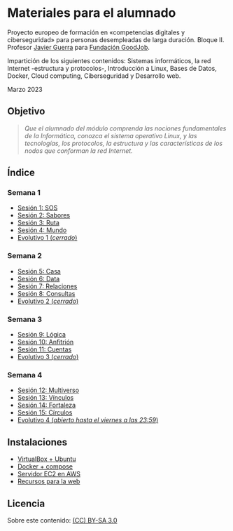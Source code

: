 # Materiales para el alumnado

Proyecto europeo de formación en «competencias digitales y ciberseguridad» para personas desempleadas de larga duración. Bloque II. Profesor [Javier Guerra](https://javguerra.github.io/) para [Fundación GoodJob](https://www.fundaciongoodjob.org/).  

Impartición de los siguientes contenidos: Sistemas informáticos, la red Internet -estructura y protocolos-, Introducción a Linux, Bases de Datos, Docker, Cloud computing, Ciberseguridad y Desarrollo web.  

Marzo 2023  

## Objetivo

>	 *Que el alumnado del módulo comprenda las nociones fundamentales de la Informática, conozca el sistema operativo Linux, y las tecnologías, los protocolos, la estructura y las características de los nodos que conforman la red Internet.*  

## Índice

### Semana 1

- [Sesión 1: SOS](sesiones/sesion01_SOS.md)
- [Sesión 2: Sabores](sesiones/sesion02_Sabores.md)
- [Sesión 3: Ruta](sesiones/sesion03_Ruta.md)
- [Sesión 4: Mundo](sesiones/sesion04_Mundo.md)
- [Evolutivo 1 (*cerrado*)](https://forms.gle/ir5t8YVfrrNiVY3Q7)

### Semana 2

- [Sesión 5: Casa](sesiones/sesion05_Casa.md)
- [Sesión 6: Data](sesiones/sesion06_Data.md)
- [Sesión 7: Relaciones](sesiones/sesion07_Relaciones.md)
- [Sesión 8: Consultas](sesiones/sesion08_Consultas.md)
- [Evolutivo 2 (*cerrado*)](https://forms.gle/fQ8cRt965VPVHYaE7)

### Semana 3

- [Sesión 9: Lógica](sesiones/sesion09_Logica.md)
- [Sesión 10: Anfitrión](sesiones/sesion10_Anfitrion.md)
- [Sesión 11: Cuentas](sesiones/sesion11_Cuentas.md)
- [Evolutivo 3 (*cerrado*)](https://forms.gle/AhPYFcEf9Ani8okPA)

### Semana 4

- [Sesión 12: Multiverso](sesiones/sesion12_Multiverso.md)
- [Sesión 13: Vínculos](sesiones/sesion13_Vinculos.md)
- [Sesión 14: Fortaleza](sesiones/sesion14_Fortaleza.md)  
- [Sesión 15: Círculos](sesiones/sesion15_Circulos.md)
- [Evolutivo 4 (*abierto hasta el viernes a las 23:59*)](https://forms.gle/Q5APMd3FkqK4bFVZ6)

## Instalaciones

- [VirtualBox + Ubuntu](recursos/virtualbox.md)
- [Docker + compose](recursos/docker.md)
- [Servidor EC2 en AWS](recursos/servidor.md)
- [Recursos para la web](recursos/web/web.md)

## Licencia
Sobre este contenido: [(CC) BY-SA 3.0](https://creativecommons.org/licenses/by-sa/3.0/es/)  